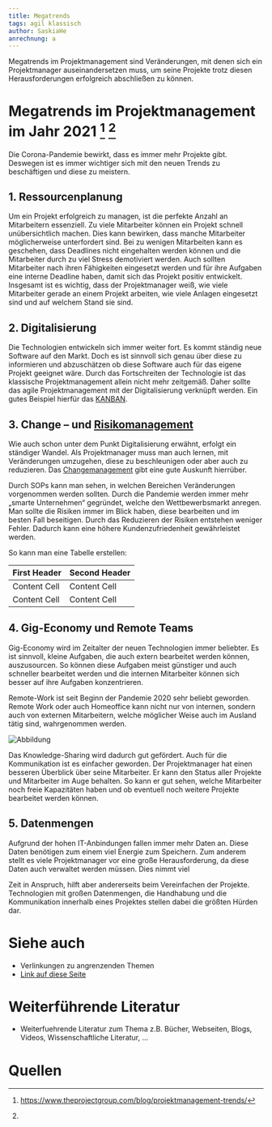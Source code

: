 ```yaml
---
title: Megatrends
tags: agil klassisch 
author: SaskiaHe 
anrechnung: a
---
```


Megatrends im Projektmanagement sind Veränderungen, mit denen sich ein Projektmanager auseinandersetzen muss, um seine Projekte trotz diesen Herausforderungen erfolgreich abschließen zu können. 

# Megatrends im Projektmanagement im Jahr 2021 [^1] [^2] 

Die Corona-Pandemie bewirkt, dass es immer mehr Projekte gibt. Deswegen ist es immer wichtiger sich mit den neuen Trends zu beschäftigen und diese zu meistern.

## 1. Ressourcenplanung

Um ein Projekt erfolgreich zu managen, ist die perfekte Anzahl an Mitarbeitern essenziell. Zu viele Mitarbeiter können ein Projekt schnell unübersichtlich machen. Dies kann bewirken, dass manche Mitarbeiter möglicherweise unterfordert sind.
Bei zu wenigen Mitarbeiten kann es geschehen, dass Deadlines nicht eingehalten werden können und die Mitarbeiter durch zu viel Stress demotiviert werden. Auch sollten Mitarbeiter nach ihren Fähigkeiten eingesetzt werden und für ihre Aufgaben eine interne Deadline haben, damit sich das Projekt positiv entwickelt. Insgesamt ist es wichtig, dass der Projektmanager weiß, wie viele Mitarbeiter gerade an einem Projekt arbeiten, wie viele Anlagen eingesetzt sind und auf welchem Stand sie sind.

## 2. Digitalisierung 

Die Technologien entwickeln sich immer weiter fort. Es kommt ständig neue Software auf den Markt. Doch es ist sinnvoll sich genau über diese zu informieren und abzuschätzen ob diese Software auch für das eigene Projekt geeignet wäre.
Durch das Fortschreiten der Technologie ist das klassische Projektmanagement allein nicht mehr zeitgemäß. Daher sollte das agile Projektmanagement mit der Digitalisierung verknüpft werden. Ein gutes Beispiel hierfür das [KANBAN](Kanban.md).

## 3. Change – und [Risikomanagement](kb/Risikomanagement.md)

Wie auch schon unter dem Punkt Digitalisierung erwähnt, erfolgt ein ständiger Wandel. Als Projektmanager muss man auch lernen, mit Veränderungen umzugehen, diese zu beschleunigen oder aber auch zu reduzieren. Das [Changemanagement](Change_Management.md) gibt eine gute Auskunft hierrüber.

Durch SOPs kann man sehen, in welchen Bereichen Veränderungen vorgenommen werden sollten.
Durch die Pandemie werden immer mehr „smarte Unternehmen“ gegründet, welche den Wettbewerbsmarkt anregen. Man sollte die Risiken immer im Blick haben, diese bearbeiten und im besten Fall beseitigen. Durch das Reduzieren der Risiken entstehen weniger Fehler. Dadurch kann eine höhere Kundenzufriedenheit gewährleistet werden.


So kann man eine Tabelle erstellen:

| First Header  | Second Header |
| ------------- | ------------- |
| Content Cell  | Content Cell  |
| Content Cell  | Content Cell  |

## 4. Gig-Economy und Remote Teams

Gig-Economy wird im Zeitalter der neuen Technologien immer beliebter. Es ist sinnvoll, kleine Aufgaben, die auch extern bearbeitet werden können, auszusourcen. So können diese Aufgaben meist günstiger und auch schneller bearbeitet werden und die internen Mitarbeiter können sich besser auf ihre Aufgaben konzentrieren.

Remote-Work ist seit Beginn der Pandemie 2020 sehr beliebt geworden. Remote Work oder auch Homeoffice kann nicht nur von internen, sondern auch von externen Mitarbeitern, welche möglicher Weise auch im Ausland tätig sind, wahrgenommen werden.

![Abbildung](kb/Megatrends/3-Common-Solutions-for-Remote-Team-Management-Problems.jpg)



Das Knowledge-Sharing wird dadurch gut gefördert. Auch für die Kommunikation ist es einfacher geworden. Der Projektmanager hat einen besseren Überblick über seine Mitarbeiter. Er kann den Status aller Projekte und Mitarbeiter im Auge behalten. So kann er gut sehen, welche Mitarbeiter noch freie Kapazitäten haben und ob eventuell noch weitere Projekte bearbeitet werden können.

## 5. Datenmengen

Aufgrund der hohen IT-Anbindungen fallen immer mehr Daten an. Diese Daten benötigen zum einem viel Energie zum Speichern. Zum anderem stellt es viele Projektmanager vor eine große Herausforderung, da diese Daten auch verwaltet werden müssen. Dies nimmt viel  

Zeit in Anspruch, hilft aber andererseits beim Vereinfachen der Projekte. Technologien mit großen Datenmengen, die Handhabung und die Kommunikation innerhalb eines Projektes stellen dabei die größten Hürden dar.



# Siehe auch

* Verlinkungen zu angrenzenden Themen
* [Link auf diese Seite](Megatrends.md)

# Weiterführende Literatur

* Weiterfuehrende Literatur zum Thema z.B. Bücher, Webseiten, Blogs, Videos, Wissenschaftliche Literatur, ...

# Quellen

[^1]: https://www.theprojectgroup.com/blog/projektmanagement-trends/
[^2]: 
[^3]: 
[^4]: 

